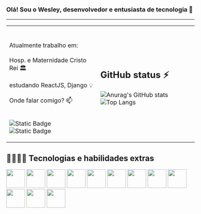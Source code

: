 ### Olá! Sou o Wesley, desenvolvedor e entusiasta de tecnologia 👋 
<hr>
<table>
            <tr>
                        <td>
                                    <span>
                                                <br>
                                                <br>
                                                Atualmente trabalho em: <br> <br> Hosp. e Maternidade Cristo Rei 🏛️
                                                <br>
                                                <br>
                                                estudando ReactJS, Django 💡 
                                                <br>                                                
                                                <br>
                                                Onde falar comigo? 📫
                                                <br>
                                                <br>
                                                
![Static Badge](https://img.shields.io/badge/wes.mnovaes%40gmail.com-blue?style=social&logo=gmail)
<br>
![Static Badge](https://img.shields.io/badge/http%3A%2F%2Flinkedin.com%2Fin%2Fwesleymnovaes-blue?style=social&logo=linkedin&link=http%3A%2F%2Flinkedin.com%2Fin%2Fwesleymnovaes)
                                                <br>
                                    </span>
                        </td>
                        <td>
                        <h2>GitHub status ⚡</h2> 

![Anurag's GitHub stats](https://github-readme-stats.vercel.app/api?username=wesmnovaes&hide_rank=true&hide_border=true&show_icons=true&include_all_commits=true&layout=compact&theme=radical)
![Top Langs](https://github-readme-stats.vercel.app/api/top-langs/?username=wesmnovaes&layout=compact&hide_border=true&theme=radical)
                        </td>
            </tr>
</table>
<h2> 🧑🏽‍💻🚀 Tecnologias e habilidades extras</h2>
            <div style="display:inline">
              <img width=50px; src="https://cdn.jsdelivr.net/gh/devicons/devicon@latest/icons/html5/html5-original.svg" />
              <img width=50px; src="https://cdn.jsdelivr.net/gh/devicons/devicon@latest/icons/css3/css3-original.svg" />
              <img width=50px; src="https://cdn.jsdelivr.net/gh/devicons/devicon@latest/icons/typescript/typescript-original.svg"/> 
              <img width=50px; src="https://cdn.jsdelivr.net/gh/devicons/devicon@latest/icons/javascript/javascript-original.svg" />
              <img width=50px; src="https://cdn.jsdelivr.net/gh/devicons/devicon@latest/icons/angular/angular-original.svg" />
              <img width=50px; src="https://cdn.jsdelivr.net/gh/devicons/devicon@latest/icons/mysql/mysql-original.svg" />
              <img width=50px; src="https://cdn.jsdelivr.net/gh/devicons/devicon@latest/icons/git/git-original.svg" />
              <img width=50px; src="https://cdn.jsdelivr.net/gh/devicons/devicon@latest/icons/docker/docker-original.svg" />
              <img width=50px; src="https://cdn.jsdelivr.net/gh/devicons/devicon@latest/icons/linux/linux-original.svg" />
              <img width=50px; src="https://cdn.jsdelivr.net/gh/devicons/devicon@latest/icons/figma/figma-original.svg" />
              <img width=50px; src="https://cdn.jsdelivr.net/gh/devicons/devicon@latest/icons/bootstrap/bootstrap-original.svg" />  
              <img width=50px; src="https://cdn.jsdelivr.net/gh/devicons/devicon@latest/icons/photoshop/photoshop-original.svg" />
          </div>

<!--
**wesmnovaes/wesmnovaes** is a ✨ _special_ ✨ repository because its `README.md` (this file) appears on your GitHub profile.

Here are some ideas to get you started:

- 🔭 I’m currently working on ...
- 🌱 I’m currently learning ...
- 👯 I’m looking to collaborate on ...
- 🤔 I’m looking for help with ...
- 💬 Ask me about ...
- 📫 How to reach me: ...
- 😄 Pronouns: ...
- ⚡ Fun fact: ...
-->
